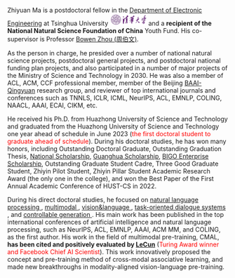 Zhiyuan Ma is a postdoctoral fellow in the [Department of Electronic Engineering](https://www.ee.tsinghua.edu.cn/) at Tsinghua University <img src='./images/tsinghua-1.png' style='width: 6em;'> and a **recipient of the National Natural Science Foundation of China** Youth Fund. His co-supervisor is Professor [Bowen Zhou (周伯文)](https://scholar.google.com.hk/citations?hl=zh-CN&user=h3Nsz6YAAAAJ). 

As the person in charge, he presided over a number of national natural science projects, postdoctoral general projects, and postdoctoral national funding plan projects, and also participated in a number of major projects of the Ministry of Science and Technology in 2030. He was also a member of ACL, ACM, CCF professional member, member of the Beijing [BAAI-Qingyuan](https://www.baai.ac.cn/portal/list/index/id/50.html) research group, and reviewer of top international journals and conferences such as TNNLS, ICLR, ICML, NeurIPS, ACL, EMNLP, COLING, NAACL, AAAI, ECAI, CIKM, etc. 

He received his Ph.D. from Huazhong University of Science and Technology and graduated from the Huazhong University of Science and Technology one year ahead of schedule in June 2023 (<span style="color:red">the first doctoral student to graduate ahead of schedule</span>). During his doctoral studies, he has won many honors, including Outstanding Doctoral Graduate, Outstanding Graduation Thesis, [National Scholarship](https://baike.baidu.com/item/%E5%9B%BD%E5%AE%B6%E5%A5%96%E5%AD%A6%E9%87%91/9693046), [Guanghua Scholarship](https://baike.baidu.com/item/%E5%85%89%E5%8D%8E%E5%A5%96%E5%AD%A6%E9%87%91/4413501), [BIGO Enterprise Scholarship](https://www.bigo.sg/csr), Outstanding Graduate Student Cadre, Three Good Graduate Student, Zhiyin Pilot Student, Zhiyin Pillar Student Academic Research Award (the only one in the college), and won the Best Paper of the First Annual Academic Conference of HUST-CS in 2022. 

During his direct doctoral studies, he focused on <u> natural language processing </u>, <u> multimodal </u>, <u> vision&language </u>, <u> task-oriented dialogue systems </u>, and <u> controllable generation </u>. His main work has been published in the top international conferences of artificial intelligence and natural language processing, such as NeurIPS, ACL, EMNLP, AAAI, ACM MM, and COLING, as the first author. His work in the field of multimodal pre-training, CMAL, **has been cited and positively evaluated by [LeCun](https://scholar.google.com/citations?hl=zh-CN&user=WLN3QrAAAAAJ)** (<span style="color:red">Turing Award winner and Facebook Chief AI Scientist</span>). This work innovatively proposed the concept and pre-training method of cross-modal associative learning, and made new breakthroughs in modality-aligned vision-language pre-training.
